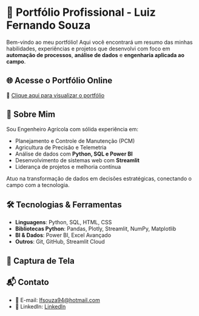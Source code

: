 # 💼 Portfólio Profissional - Luiz Fernando Souza

Bem-vindo ao meu portfólio! Aqui você encontrará um resumo das minhas habilidades, experiências e projetos que desenvolvi com foco em **automação de processos**, **análise de dados** e **engenharia aplicada ao campo**.

## 🌐 Acesse o Portfólio Online
🔗 [Clique aqui para visualizar o portfólio](https://souzalf.github.io/my-portfolio/)

## 🚀 Sobre Mim

Sou Engenheiro Agrícola com sólida experiência em:
- Planejamento e Controle de Manutenção (PCM)
- Agricultura de Precisão e Telemetria
- Análise de dados com **Python, SQL e Power BI**
- Desenvolvimento de sistemas web com **Streamlit**
- Liderança de projetos e melhoria contínua

Atuo na transformação de dados em decisões estratégicas, conectando o campo com a tecnologia.

## 🛠️ Tecnologias & Ferramentas

- **Linguagens**: Python, SQL, HTML, CSS
- **Bibliotecas Python**: Pandas, Plotly, Streamlit, NumPy, Matplotlib
- **BI & Dados**: Power BI, Excel Avançado
- **Outros**: Git, GitHub, Streamlit Cloud

## 📸 Captura de Tela

## 📬 Contato
- 📧 E-mail: [lfsouza94@hotmail.com](lfsouza94@hotmail.com)
- 💼 LinkedIn: [LinkedIn](https://www.linkedin.com/in/luizfelipesouzaeag/)

